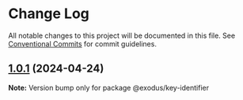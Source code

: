 # Change Log

All notable changes to this project will be documented in this file.
See [Conventional Commits](https://conventionalcommits.org) for commit guidelines.

## [1.0.1](https://github.com/ExodusMovement/exodus-oss/compare/@exodus/key-identifier@1.0.0...@exodus/key-identifier@1.0.1) (2024-04-24)

**Note:** Version bump only for package @exodus/key-identifier
